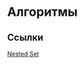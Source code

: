 # Алгоритмы

## Ссылки

[Nested Set](https://web.archive.org/web/20190510181449/http://devacademy.ru/posts/nested-set/)
